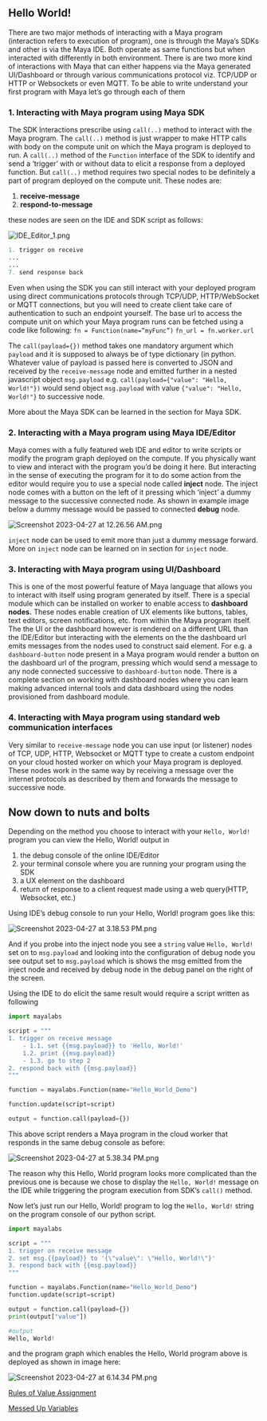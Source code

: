 ## Hello World!

There are two major methods of interacting with a Maya program (interaction refers to execution of program), one is through the Maya’s SDKs and other is via the Maya IDE. Both operate as same functions but when interacted with differently in both environment. There is are two more kind of interactions with Maya that can either happens via the Maya generated UI/Dashboard or through various communications protocol viz. TCP/UDP or HTTP or Websockets or even MQTT. To be able to write understand your first program with Maya let’s go through each of them

### 1. Interacting with Maya program using Maya SDK

The SDK Interactions prescribe using `call(..)` method to interact with the Maya program. The `call(..)` method is just wrapper to make HTTP calls with body on the compute unit on which the Maya program is deployed to run. A `call(..)` method of the `Function` interface of the SDK to identify and send a ‘trigger’ with or without data to elicit a response from a deployed function. But `call(..)` method requires two special nodes to be definitely a part of program deployed on the compute unit. These nodes are:

1. **receive-message**
2. **respond-to-message**

these nodes are seen on the IDE and SDK script as follows:

![IDE_Editor_1.png](https://s3-us-west-2.amazonaws.com/secure.notion-static.com/4e356eb5-bce5-4db5-8e6b-e6e8d5a3f498/Screenshot_2023-04-27_at_12.03.54_AM.png)
```python
1. trigger on receive
...
...
7. send response back
```

Even when using the SDK you can still interact with your deployed program using direct communications protocols through TCP/UDP, HTTP/WebSocket or MQTT connections, but you will need to create client take care of authentication to such an endpoint yourself. The base url to access the compute unit on which your Maya program runs can be fetched using a code like following:
`fn = Function(name=”myFunc”)`
`fn_url = fn.worker.url`

The `call(payload={})` method takes one mandatory argument which `payload` and it is supposed to always be of type dictionary (in python. Whatever value of payload is passed here is converted to JSON and received by the `receive-message` node and emitted further in a nested javascript object `msg.payload` e.g. `call(payload={"value": "Hello, World!"})` would send object `msg.payload` with value `{"value": "Hello, World!"}` to successive node.

More about the Maya SDK can be learned in the section for Maya SDK.

### 2. Interacting with a Maya program using Maya IDE/Editor

Maya comes with a fully featured web IDE and editor to write scripts or modify the program graph deployed on the compute. If you physically want to view and interact with the program you’d be doing it here. But interacting in the sense of executing the program for it to do some action from the editor would require you to use a special node called **inject** node. The inject node comes with a button on the left of it pressing which ‘inject’ a dummy message to the successive connected node. As shown in example image below a dummy message would be passed to connected ********debug******** node.

![Screenshot 2023-04-27 at 12.26.56 AM.png](https://s3-us-west-2.amazonaws.com/secure.notion-static.com/44cef05a-9941-4ed0-afc7-569a0f9ec003/Screenshot_2023-04-27_at_12.26.56_AM.png)

`inject` node can be used to emit more than just a dummy message forward. More on `inject` node can be learned on in section for `inject` node.

### 3. Interacting with Maya program using UI/Dashboard

This is one of the most powerful feature of Maya language that allows you to interact with itself using program generated by itself. There is a special module which can be installed on worker to enable access to **dashboard nodes.** These nodes enable creation of UX elements like buttons, tables, text editors, screen notifications, etc. from within the Maya program itself. The the UI or the dashboard however is rendered on a different URL than the IDE/Editor but interacting with the elements on the the dashboard url emits messages from the nodes used to construct said element. For e.g. a `dashboard-button` node present in a Maya program would render a button on the dashboard url of the program, pressing which would send a message to any node connected successive to `dashboard-button` node. There is a complete section on working with dashboard nodes where you can learn making advanced internal tools and data dashboard using the nodes provisioned from dashboard module.

### 4. Interacting with Maya program using standard web communication interfaces

Very similar to `receive-message` node you can use input (or listener) nodes of TCP, UDP, HTTP, Websocket or MQTT type to create a custom endpoint on your cloud hosted worker on which your Maya program is deployed. These nodes work in the same way by receiving a message over the internet protocols as described by them and forwards the message to successive node.

## Now down to nuts and bolts

Depending on the method you choose to interact with your `Hello, World!` program you can view the Hello, World! output in 

1. the debug console of the online IDE/Editor
2. your terminal console where you are running your program using the SDK
3. a UX element on the dashboard
4. return of response to a client request made using a web query(HTTP, Websocket, etc.)

Using IDE’s debug console to run your Hello, World! program goes like this:

![Screenshot 2023-04-27 at 3.18.53 PM.png](https://s3-us-west-2.amazonaws.com/secure.notion-static.com/1d8977c7-ee11-47aa-a8fb-a53f8e7eaebe/Screenshot_2023-04-27_at_3.18.53_PM.png)

And if you probe into the inject node you see a `string` value `Hello, World!` set on to `msg.payload` and looking into the configuration of debug node you see output set to `msg.payload` which is shows the msg emitted from the inject node and received by debug node in the debug panel on the right of the screen.

Using the IDE to do elicit the same result would require a script written as following

```python
import mayalabs

script = """
1. trigger on receive message
    - 1.1. set {{msg.payload}} to 'Hello, World!'
    1.2. print {{msg.payload}}
    - 1.3. go to step 2
2. respond back with {{msg.payload}}
"""

function = mayalabs.Function(name="Hello_World_Demo")

function.update(script=script)

output = function.call(payload={})
```

This above script renders a Maya program in the cloud worker that responds in the same debug console as before:

![Screenshot 2023-04-27 at 5.38.34 PM.png](https://s3-us-west-2.amazonaws.com/secure.notion-static.com/82c0e495-c6d9-4117-bbbd-5eba5cf885e1/Screenshot_2023-04-27_at_5.38.34_PM.png)

The reason why this Hello, World program looks more complicated than the previous one is because we chose to display the `Hello, World!` message on the IDE while triggering the program execution from SDK’s `call()` method. 

Now let’s just run our Hello, World! program to log the `Hello, World!` string on the program console of our python script.

```python
import mayalabs

script = """
1. trigger on receive message
2. set msg.{{payload}} to '{\"value\": \"Hello, World!\"}'
3. respond back with {{msg.payload}}
"""

function = mayalabs.Function(name="Hello_World_Demo")
function.update(script=script)

output = function.call(payload={})
print(output["value"])

#output
Hello, World!
```

and the program graph which enables the Hello, World program above is deployed as shown in image here:

![Screenshot 2023-04-27 at 6.14.34 PM.png](https://s3-us-west-2.amazonaws.com/secure.notion-static.com/142786fe-133a-4efb-be87-fe9eb095353b/Screenshot_2023-04-27_at_6.14.34_PM.png)

[Rules of Value Assignment](https://www.notion.so/Rules-of-Value-Assignment-978b1d4ce75f496caf43ac0157dc2e19)

[Messed Up Variables](https://www.notion.so/Messed-Up-Variables-c98d3ec15397450eb72532aa13364fd1)